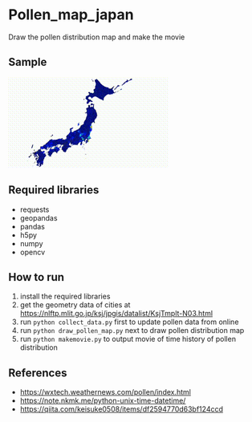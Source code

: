 # Pollen_map_japan
Draw the pollen distribution map and make the movie

## Sample

![sample](https://github.com/takakiba/Pollen_map_japan/blob/main/Pollen_map_japan_2023_cropped.gif)

## Required libraries
- requests
- geopandas
- pandas
- h5py
- numpy
- opencv

## How to run
1. install the required libraries
2. get the geometry data of cities at https://nlftp.mlit.go.jp/ksj/jpgis/datalist/KsjTmplt-N03.html
3. run `python collect_data.py` first to update pollen data from online
4. run `python draw_pollen_map.py` next to draw pollen distribution map
5. run `python makemovie.py` to output movie of time history of pollen distribution

## References
- https://wxtech.weathernews.com/pollen/index.html
- https://note.nkmk.me/python-unix-time-datetime/
- https://qiita.com/keisuke0508/items/df2594770d63bf124ccd


